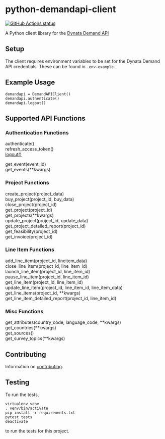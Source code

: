 # python-demandapi-client

<a href="https://github.com/dynata/python-demandapi-client"><img alt="GitHub Actions status" src="https://github.com/dynata/python-demandapi-client/workflows/python-tests/badge.svg"></a>

A Python client library for the [Dynata Demand API](https://developers.dynata.com/)
## Setup

The client requires environment variables to be set for the Dynata Demand API credentials. These can be found in `.env-example`.

## Example Usage

    demandapi = DemandAPIClient()
    demandapi.authenticate()
    demandapi.logout()

## Supported API Functions

### Authentication Functions

authenticate()  
refresh_access_token()  
[logout()](https://github.com/dynata/python-demandapi-client/blob/8c09824ce7d67c3d10be8c203b04341e1ce375f8/dynatademand/api.py#L122)  

get_event(event_id)  
get_events(\*\*kwargs)  

### Project Functions

create_project(project_data)  
buy_project(project_id, buy_data)  
close_project(project_id)  
get_project(project_id)  
get_projects(\*\*kwargs)  
update_project(project_id, update_data)  
get_project_detailed_report(project_id)  
get_feasibility(project_id)  
get_invoice(project_id)  

### Line Item Functions

add_line_item(project_id, lineitem_data)  
close_line_item(project_id, line_item_id)  
launch_line_item(project_id, line_item_id)  
pause_line_item(project_id, line_item_id)  
get_line_item(project_id, line_item_id)  
update_line_item(project_id, line_item_id, line_item_data)  
get_line_items(project_id, \*\*kwargs)  
get_line_item_detailed_report(project_id, line_item_id)  

### Misc Functions

get_attributes(country_code, language_code, \*\*kwargs)  
get_countries(\*\*kwargs)  
get_sources()  
get_survey_topics(\*\*kwargs)  

## Contributing

Information on [contributing](CONTRIBUTING.md).

## Testing

To run the tests,

    virtualenv venv
    . venv/bin/activate
    pip install -r requirements.txt
    pytest tests
    deactivate

to run the tests for this project.
